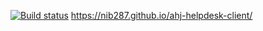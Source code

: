 [![Build status](https://ci.appveyor.com/api/projects/status/t9rh5n1crow6i44u?svg=true)](https://ci.appveyor.com/project/nib287/ahj-helpdesk-client) https://nib287.github.io/ahj-helpdesk-client/
